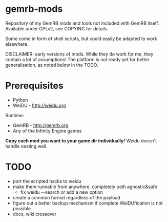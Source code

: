 gemrb-mods
==========

Repository of my GemRB mods and tools not included with GemRB itself. Available under GPLv2, see COPYING for details.

Some come in form of shell scripts, but could easily be adapted to work elsewhere.

DISCLAIMER: early versions of mods. While they do work for me, they contain a lot of assumptions! The platform is not ready yet for better generalisation, as noted below in the TODO.

Prerequisites
=============
* Python
* WeiDU - http://weidu.org

Runtime:
* GemRB - http://gemrb.org
* Any of the Infinity Engine games

**Copy each mod you want to your game dir individually!** Weidu doesn't handle nesting well.

TODO
====
* port the scripted hacks to weidu
* make them runnable from anywhere, completely path agnostic&safe
  * fix weidu --search or add a new option
* create a common format regardless of the payload
* figure out a better backup mechanism if complete WeiDUfication is not possible
* docs, wiki crossover
